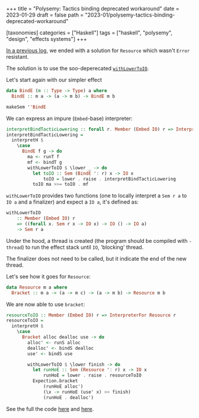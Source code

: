 +++
title = "Polysemy: Tactics binding deprecated workaround"
date = 2023-01-29
draft = false
path = "2023-01/polysemy-tactics-binding-deprecated-workaround"

[taxonomies]
categories = ["Haskell"]
tags = ["haskell", "polysemy", "design", "effects systems"]
+++

[In a previous log](@/blog/2023-01-25_polysemy-hoe-tactics-binding.md), we ended with a solution for `Resource` which wasn't `Error` resistant.

The solution is to use the soo-deperecated [`withLowerToIO`](https://hackage.haskell.org/package/polysemy-1.7.1.0/docs/Polysemy-Internal-Forklift.html).

Let's start again with our simpler effect

```haskell
data BindE (m :: Type -> Type) a where
  BindE :: m a -> (a -> m b) -> BindE m b

makeSem ''BindE
```

We can express an impure (`Embed`-base) interpreter:

```haskell
interpretBindTacticLowering :: forall r. Member (Embed IO) r => InterpreterFor BindE r
interpretBindTacticLowering =
  interpretH $
    \case
      BindE f g -> do
        ma <- runT f
        mf <- bindT g
        withLowerToIO $ \lower _ -> do
          let toIO :: Sem (BindE ': r) x -> IO x
              toIO = lower . raise . interpretBindTacticLowering
          toIO ma >>= toIO . mf
```

`withLowerToIO` provides two functions (one to locally interpret a `Sem r a` to `IO a` and a finalizer) and expect a `IO a`, it's defined as:

```haskell
withLowerToIO
    :: Member (Embed IO) r
    => ((forall x. Sem r x -> IO x) -> IO () -> IO a)
    -> Sem r a
```

Under the hood, a thread is created (the program should be compiled with `-thread`) to run the effect stack until `IO`, 'blocking' thread.

The finalizer does not need to be called, but it indicate the end of the new thread.

Let's see how it goes for `Resource`:

```haskell
data Resource m a where
  Bracket :: m a -> (a -> m c) -> (a -> m b) -> Resource m b
```

We are now able to use `bracket`:

```haskell
resourceToIO :: Member (Embed IO) r => InterpreterFor Resource r
resourceToIO =
  interpretH $
    \case
      Bracket alloc dealloc use -> do
        alloc' <- runS alloc
        dealloc' <- bindS dealloc
        use' <- bindS use

        withLowerToIO $ \lower finish -> do
          let runHoE :: Sem (Resource ': r) x -> IO x
              runHoE = lower . raise . resourceToIO
          Expection.bracket
              (runHoE alloc')
              (\x -> runHoE (use' x) >> finish)
              (runHoE . dealloc')
```

See the full the code [here](https://hackage.haskell.org/package/polysemy-1.7.1.0/docs/src/Polysemy.Resource.html) and [here](https://github.com/blackheaven/blackheaven.github.io/blob/master/content/code/polysemy/src/Bind.hs).
